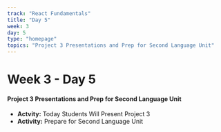 ```yaml
---
track: "React Fundamentals"
title: "Day 5"
week: 3
day: 5
type: "homepage"
topics: "Project 3 Presentations and Prep for Second Language Unit"
---
```



# Week 3 - Day 5

#### Project 3 Presentations and Prep for Second Language Unit
- **Actvity:** Today Students Will Present Project 3
- **Activity:** Prepare for Second Language Unit


